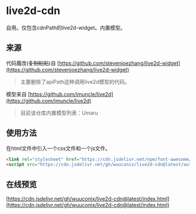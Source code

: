 # live2d-cdn
自用。仅包含cdnPath的live2d-widget。内置模型。

## 来源

代码魔改(~~复制粘贴~~)自 [https://github.com/stevenjoezhang/live2d-widget](https://github.com/stevenjoezhang/live2d-widget)

> 主要删除了apiPath这种调用live2d模型的代码。

模型来自 [https://github.com/imuncle/live2d](https://github.com/imuncle/live2d)

> 目前该仓库内置模型列表：Umaru

## 使用方法

在html文件中引入一个css文件和一个js文件。

```html
<link rel="stylesheet" href="https://cdn.jsdelivr.net/npm/font-awesome/css/font-awesome.min.css">
<script src="https://cdn.jsdelivr.net/gh/wuuconix/live2d-cdn@latest/autoload.js"></script>
```

## 在线预览

[https://cdn.jsdelivr.net/gh/wuuconix/live2d-cdn@latest/index.html](https://cdn.jsdelivr.net/gh/wuuconix/live2d-cdn@latest/index.html)